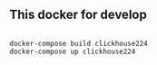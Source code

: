 This docker for develop
----

```shell

docker-compose build clickhouse224
docker-compose up clickhouse224


```